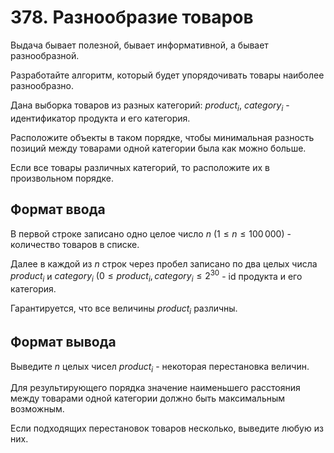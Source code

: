 # 378. Разнообразие товаров

Выдача бывает полезной, бывает информативной, а бывает разнообразной.

Разработайте алгоритм, который будет упорядочивать товары наиболее разнообразно.

Дана выборка товаров из разных категорий: $product_{i}$, $category_{i}$ - идентификатор продукта и его категория.

Расположите объекты в таком порядке, чтобы минимальная разность позиций между товарами одной категории была как можно больше.

Если все товары различных категорий, то расположите их в произвольном порядке.

## Формат ввода

В первой строке записано одно целое число $n$ $(1 \le n \le 100\,000)$ - количество товаров в списке.

Далее в каждой из $n$ строк через пробел записано по два целых числа $product_{i}$ и $category_{i}$ $(0 \le product_{i}, category_{i} \le 2^{30}$ - id продукта и его категория.

Гарантируется, что все величины $product_{i}$ различны.

## Формат вывода

Выведите $n$ целых чисел $product_{i}$ - некоторая перестановка величин.

Для результирующего порядка значение наименьшего расстояния между товарами одной категории должно быть максимальным возможным.

Если подходящих перестановок товаров несколько, выведите любую из них.
